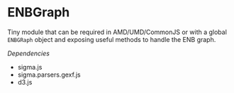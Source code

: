 # ENBGraph

Tiny module that can be required in AMD/UMD/CommonJS or with a global `ENBGRaph` object and exposing useful methods to handle the ENB graph.

*Dependencies*

* sigma.js
* sigma.parsers.gexf.js
* d3.js
